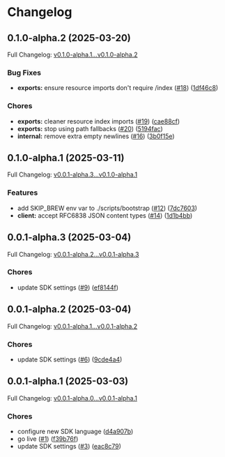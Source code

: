 # Changelog

## 0.1.0-alpha.2 (2025-03-20)

Full Changelog: [v0.1.0-alpha.1...v0.1.0-alpha.2](https://github.com/sudoping01/djelia-sdk-node/compare/v0.1.0-alpha.1...v0.1.0-alpha.2)

### Bug Fixes

* **exports:** ensure resource imports don't require /index ([#18](https://github.com/sudoping01/djelia-sdk-node/issues/18)) ([1df46c8](https://github.com/sudoping01/djelia-sdk-node/commit/1df46c8d6e73d2ceb6b384faea1f45f4c7ba3345))


### Chores

* **exports:** cleaner resource index imports ([#19](https://github.com/sudoping01/djelia-sdk-node/issues/19)) ([cae88cf](https://github.com/sudoping01/djelia-sdk-node/commit/cae88cf85f1f149a6b2b62ebe9356a43ac5e63eb))
* **exports:** stop using path fallbacks ([#20](https://github.com/sudoping01/djelia-sdk-node/issues/20)) ([5194fac](https://github.com/sudoping01/djelia-sdk-node/commit/5194facaafe288772c4a30b0438c264361cf891c))
* **internal:** remove extra empty newlines ([#16](https://github.com/sudoping01/djelia-sdk-node/issues/16)) ([3b0f15e](https://github.com/sudoping01/djelia-sdk-node/commit/3b0f15ec919dbd4ba57dc30375c0740310f3e7bc))

## 0.1.0-alpha.1 (2025-03-11)

Full Changelog: [v0.0.1-alpha.3...v0.1.0-alpha.1](https://github.com/sudoping01/djelia-sdk-node/compare/v0.0.1-alpha.3...v0.1.0-alpha.1)

### Features

* add SKIP_BREW env var to ./scripts/bootstrap ([#12](https://github.com/sudoping01/djelia-sdk-node/issues/12)) ([7dc7603](https://github.com/sudoping01/djelia-sdk-node/commit/7dc7603c750b22d340e6c127a4898c3f1aa95637))
* **client:** accept RFC6838 JSON content types ([#14](https://github.com/sudoping01/djelia-sdk-node/issues/14)) ([1d1b4bb](https://github.com/sudoping01/djelia-sdk-node/commit/1d1b4bbce5b585ec7b2e739d340d27dac466a2eb))

## 0.0.1-alpha.3 (2025-03-04)

Full Changelog: [v0.0.1-alpha.2...v0.0.1-alpha.3](https://github.com/sudoping01/djelia-sdk-node/compare/v0.0.1-alpha.2...v0.0.1-alpha.3)

### Chores

* update SDK settings ([#9](https://github.com/sudoping01/djelia-sdk-node/issues/9)) ([ef8144f](https://github.com/sudoping01/djelia-sdk-node/commit/ef8144f86a384eba6f9f8ae71f12d349952372b8))

## 0.0.1-alpha.2 (2025-03-04)

Full Changelog: [v0.0.1-alpha.1...v0.0.1-alpha.2](https://github.com/sudoping01/djelia-sdk-node/compare/v0.0.1-alpha.1...v0.0.1-alpha.2)

### Chores

* update SDK settings ([#6](https://github.com/sudoping01/djelia-sdk-node/issues/6)) ([9cde4a4](https://github.com/sudoping01/djelia-sdk-node/commit/9cde4a4e292d594c33e0527057ed7515f7990ddf))

## 0.0.1-alpha.1 (2025-03-03)

Full Changelog: [v0.0.1-alpha.0...v0.0.1-alpha.1](https://github.com/sudoping01/djelia-sdk-node/compare/v0.0.1-alpha.0...v0.0.1-alpha.1)

### Chores

* configure new SDK language ([d4a907b](https://github.com/sudoping01/djelia-sdk-node/commit/d4a907bc703242b380aca911ae8b3cd90a72bbbb))
* go live ([#1](https://github.com/sudoping01/djelia-sdk-node/issues/1)) ([f39b76f](https://github.com/sudoping01/djelia-sdk-node/commit/f39b76ffb182c7090c809abf496ca66c1d1ce7c7))
* update SDK settings ([#3](https://github.com/sudoping01/djelia-sdk-node/issues/3)) ([eac8c79](https://github.com/sudoping01/djelia-sdk-node/commit/eac8c7952dd3f554045230bf02ac8da75742cac6))
